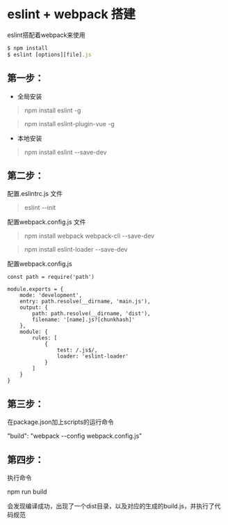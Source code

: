 # eslint + webpack 搭建
eslint搭配着webpack来使用

``` js
$ npm install
$ eslint [options][file].js
```

## 第一步：

- 全局安装

> npm install eslint -g

> npm install eslint-plugin-vue -g

- 本地安装

> npm install eslint --save-dev

## 第二步：

配置.eslintrc.js 文件

> eslint --init

配置webpack.config.js 文件

> npm install webpack webpack-cli --save-dev

> npm install eslint-loader  --save-dev

配置webpack.config.js

    const path = require('path')
    
    module.exports = {
        mode: 'development',
        entry: path.resolve(__dirname, 'main.js'),
        output: {
            path: path.resolve(__dirname, 'dist'),
            filename: '[name].js?[chunkhash]' 
        },
        module: {
            rules: [
                {
                    test: /.js$/,
                    loader: 'eslint-loader'
                }
            ]
        }
    }

## 第三步：

在package.json加上scripts的运行命令

"build": "webpack --config webpack.config.js"

## 第四步：

执行命令

npm run build

会发现编译成功，出现了一个dist目录，以及对应的生成的build.js，并执行了代码规范
